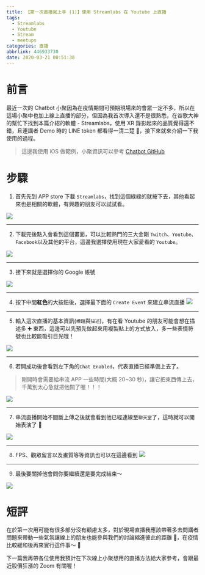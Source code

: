 ```yaml
---
title: 【第一次直播就上手 (1)】使用 Streamlabs 在 Youtube 上直播
tags:
  - Streamlabs
  - Youtube
  - Stream
  - meetups
categories: 直播
abbrlink: 446933730
date: 2020-03-21 00:51:38
---
```


# 前言

最近一次的 Chatbot 小聚因為在疫情期間可預期現場來的會眾一定不多，所以在這場小聚中也加上線上直播的部分，但因為我首次導入還不是很熟悉，在谷歌大神的幫忙下找到本篇介紹的軟體 - Streamlabs，使用 XR 錄影起來的品質覺得還不錯，且連講者 Demo 時的 LINE token 都看得一清二楚 🤣，接下來就來介紹一下我使用的過程。

> 這邊我使用 iOS 做範例，小聚資訊可以參考 [Chatbot GitHub](https://github.com/Chatbot-Taiwan/meetups/blob/master/taipei/2020.md#chatbot-meetup-17-at-dcard)

<!-- more -->

# 步驟

1. 首先先到 APP store 下載 `Streamlabs`，找到這個綠綠的就按下去，其他看起來也是相關的軟體，有興趣的朋友可以試試看。

![](https://i.imgur.com/phRSYFwl.jpg)

---

2. 下載完後點入會看到這個畫面，可以比較熱門的三大金剛 `Twitch`、`Youtube`、`Facebook`以及其他的平台，這邊我選擇使用現在大家愛看的 `Youtube`。

![](https://i.imgur.com/mM2CgHh.png)

---

3. 接下來就是選擇你的 Google 帳號

![](https://i.imgur.com/ywGIpKD.png)

---

4. 按下中間**紅色**的大按鈕後，選擇最下面的 `Create Event` 來建立串流直播
   ![](https://i.imgur.com/tydZrfH.jpg)

---

5. 輸入這次直播的基本資訊(`標題`與`描述`)，有在看 Youtube 的朋友可能會想在描述多 ➕ 東西，這邊可以先預先做起來用複製貼上的方式放入，多一些表情符號也比較能吸引目光哦！

![](https://i.imgur.com/BDwThYD.jpg)

---

6. 若開成功後會看到左下角的`Chat Enabled`，代表直播已經準備上去了。

> 剛開時會需要給串流 APP 一些時間(大概 20~30 秒)，讓它把東西傳上去，千萬別太心急就把他關了喔！！！

![](https://i.imgur.com/7lRBEFN.jpg)

---

7. 串流直播開始不間斷上傳之後就會看到他已經連線至`聊天室`了，這時就可以開始表演了 🎉

![](https://i.imgur.com/xnynRjE.jpg)

---

8. FPS、觀眾留言以及畫質等等資訊也可以在這邊看到
   ![](https://i.imgur.com/l9YGIhR.jpg)

---

9. 最後要關掉他會問你要繼續還是要完成結束～

![](https://i.imgur.com/Y2QxpCa.jpg)

# 短評

在於第一次用可能有很多部分沒有顧慮太多，對於現場直播我應該帶著多去問講者問題來帶動一些氣氛讓線上的朋友也能參與我們的討論縮進彼此的距離 🤝，在疫情比較緩和後再來實行這件事～ 🙂

下一篇我再帶各位使用我預計在下次線上小聚想用的直播方法給大家參考，會跟最近股價狂漲的 Zoom 有關喔！
